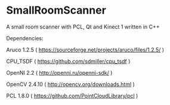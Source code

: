 # SmallRoomScanner
A small room scanner with PCL, Qt and Kinect 1 written in C++

Dependencies:

Aruco 1.2.5   ( https://sourceforge.net/projects/aruco/files/1.2.5/ )

CPU_TSDF      ( https://github.com/sdmiller/cpu_tsdf )

OpenNI 2.2    ( http://openni.ru/openni-sdk/ )

OpenCV 2.4.10 ( http://opencv.org/downloads.html )

PCL 1.8.0     ( https://github.com/PointCloudLibrary/pcl )
